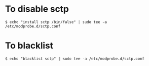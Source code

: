 
# To disable sctp
    $ echo "install sctp /bin/false" | sudo tee -a /etc/modprobe.d/sctp.conf

# To blacklist
    $ echo "blacklist sctp" | sudo tee -a /etc/modprobe.d/sctp.conf

